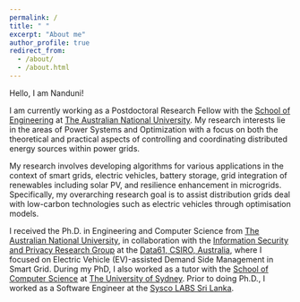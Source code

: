 ```yaml
---
permalink: /
title: " "
excerpt: "About me"
author_profile: true
redirect_from: 
  - /about/
  - /about.html
---
```


Hello, I am Nanduni!

I am currently working as a Postdoctoral Research Fellow with the [School of Engineering](https://eng.anu.edu.au/) at [The Australian National University](https://www.anu.edu.au/). My research interests lie in the areas of Power Systems and Optimization with a focus on both the theoretical and practical aspects of controlling and coordinating distributed energy sources within power grids.

My research involves developing algorithms for various applications in the context of smart grids, electric vehicles, battery storage, grid integration of renewables including solar PV, and resilience enhancement in microgrids. Specifically, my overarching research goal is to assist distribution grids deal with low-carbon technologies such as electric vehicles through optimisation models. 

I received the Ph.D. in Engineering and Computer Science from [The Australian National University](https://www.anu.edu.au/), in collaboration with the [Information Security and Privacy Research Group](https://research.csiro.au/isp/) at the [Data61, CSIRO, Australia](https://data61.csiro.au/), where I focused on Electric Vehicle (EV)-assisted Demand Side Management in Smart Grid. During my PhD, I also worked as a tutor with the [School of Computer Science](https://www.sydney.edu.au/engineering/schools/school-of-computer-science.html) at [The University of Sydney](https://www.sydney.edu.au/). Prior to doing Ph.D., I worked as a Software Engineer at the [Sysco LABS Sri Lanka](https://www.syscolabs.com/).


